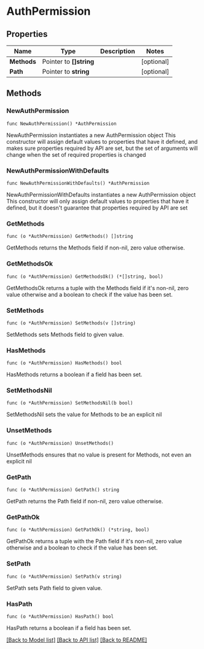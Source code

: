 # AuthPermission

## Properties

Name | Type | Description | Notes
------------ | ------------- | ------------- | -------------
**Methods** | Pointer to **[]string** |  | [optional] 
**Path** | Pointer to **string** |  | [optional] 

## Methods

### NewAuthPermission

`func NewAuthPermission() *AuthPermission`

NewAuthPermission instantiates a new AuthPermission object
This constructor will assign default values to properties that have it defined,
and makes sure properties required by API are set, but the set of arguments
will change when the set of required properties is changed

### NewAuthPermissionWithDefaults

`func NewAuthPermissionWithDefaults() *AuthPermission`

NewAuthPermissionWithDefaults instantiates a new AuthPermission object
This constructor will only assign default values to properties that have it defined,
but it doesn't guarantee that properties required by API are set

### GetMethods

`func (o *AuthPermission) GetMethods() []string`

GetMethods returns the Methods field if non-nil, zero value otherwise.

### GetMethodsOk

`func (o *AuthPermission) GetMethodsOk() (*[]string, bool)`

GetMethodsOk returns a tuple with the Methods field if it's non-nil, zero value otherwise
and a boolean to check if the value has been set.

### SetMethods

`func (o *AuthPermission) SetMethods(v []string)`

SetMethods sets Methods field to given value.

### HasMethods

`func (o *AuthPermission) HasMethods() bool`

HasMethods returns a boolean if a field has been set.

### SetMethodsNil

`func (o *AuthPermission) SetMethodsNil(b bool)`

 SetMethodsNil sets the value for Methods to be an explicit nil

### UnsetMethods
`func (o *AuthPermission) UnsetMethods()`

UnsetMethods ensures that no value is present for Methods, not even an explicit nil
### GetPath

`func (o *AuthPermission) GetPath() string`

GetPath returns the Path field if non-nil, zero value otherwise.

### GetPathOk

`func (o *AuthPermission) GetPathOk() (*string, bool)`

GetPathOk returns a tuple with the Path field if it's non-nil, zero value otherwise
and a boolean to check if the value has been set.

### SetPath

`func (o *AuthPermission) SetPath(v string)`

SetPath sets Path field to given value.

### HasPath

`func (o *AuthPermission) HasPath() bool`

HasPath returns a boolean if a field has been set.


[[Back to Model list]](../README.md#documentation-for-models) [[Back to API list]](../README.md#documentation-for-api-endpoints) [[Back to README]](../README.md)


